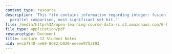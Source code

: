 ```yaml
---
content_type: resource
description: 'This file contains information regarding integer: fusion trees: sketching,
  parallel comparison, most significant set bit.'
file: /media/https%3A/open-learning-course-data-rc.s3.amazonaws.com/6-851-advanced-data-structures-spring-2012/eecb7840ae698e82b920eeeee975a893_MIT6_851S12_L12.pdf
file_type: application/pdf
resourcetype: Document
title: Lecture 12 Student Notes
uid: eecb7840-ae69-8e82-b920-eeeee975a893
---
```

